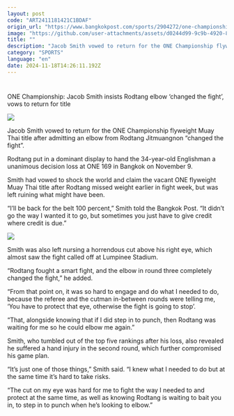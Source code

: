 ```yaml
---
layout: post
code: "ART2411181421C1BDAF"
origin_url: "https://www.bangkokpost.com/sports/2904272/one-championship-jacob-smith-insists-rodtang-elbow-changed-the-fight-vows-to-return-for-title"
image: "https://github.com/user-attachments/assets/d0244d99-9c9b-4920-8f49-3767d160233d"
title: ""
description: "Jacob Smith vowed to return for the ONE Championship flyweight Muay Thai title after admitting an elbow from Rodtang Jitmuangnon “changed the fight”."
category: "SPORTS"
language: "en"
date: 2024-11-18T14:26:11.192Z
---
```


# 

ONE Championship: Jacob Smith insists Rodtang elbow ‘changed the fight’, vows to return for title

![](https://github.com/user-attachments/assets/b46d468a-84a8-4722-8a74-9bce1fd494b9)

Jacob Smith vowed to return for the ONE Championship flyweight Muay Thai title after admitting an elbow from Rodtang Jitmuangnon “changed the fight”. 

Rodtang put in a dominant display to hand the 34-year-old Englishman a unanimous decision loss at ONE 169 in Bangkok on November 9.

Smith had vowed to shock the world and claim the vacant ONE flyweight Muay Thai title after Rodtang missed weight earlier in fight week, but was left ruining what might have been.

“I’ll be back for the belt 100 percent,” Smith told the Bangkok Post. “It didn’t go the way I wanted it to go, but sometimes you just have to give credit where credit is due.”

![](https://github.com/user-attachments/assets/1b744c53-a24c-43fc-8b8e-a28288a3cb42)

Smith was also left nursing a horrendous cut above his right eye, which almost saw the fight called off at Lumpinee Stadium.

“Rodtang fought a smart fight, and the elbow in round three completely changed the fight,” he added. 

“From that point on, it was so hard to engage and do what I needed to do, because the referee and the cutman in-between rounds were telling me, ‘You have to protect that eye, otherwise the fight is going to stop’.

“That, alongside knowing that if I did step in to punch, then Rodtang was waiting for me so he could elbow me again.”

Smith, who tumbled out of the top five rankings after his loss, also revealed he suffered a hand injury in the second round, which further compromised his game plan.

“It’s just one of those things,” Smith said. “I knew what I needed to do but at the same time it’s hard to take risks. 

“The cut on my eye was hard for me to fight the way I needed to and protect at the same time, as well as knowing Rodtang is waiting to bait you in, to step in to punch when he’s looking to elbow.”